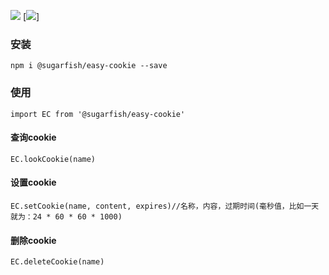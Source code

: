 [![](https://img.shields.io/npm/v/@sugarfish/easy-cookie.svg)](https://www.npmjs.com/package/@sugarfish/easy-cookie)
[![](https://img.shields.io/npm/l/:packageName.svg?registry_uri=https%3A%2F%2Fregistry.npmjs.com)]
### 安装
`npm i @sugarfish/easy-cookie --save`
### 使用
`import EC from '@sugarfish/easy-cookie'`
#### 查询cookie
`EC.lookCookie(name)`
#### 设置cookie
`EC.setCookie(name, content, expires)//名称，内容，过期时间(毫秒值，比如一天就为：24 * 60 * 60 * 1000)`
#### 删除cookie
`EC.deleteCookie(name)`
